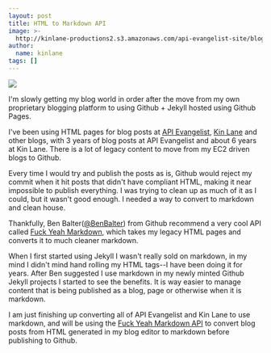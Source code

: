 ```yaml
---
layout: post
title: HTML to Markdown API
image: >-
  http://kinlane-productions2.s3.amazonaws.com/api-evangelist-site/blog/fuck-yeah-markdown-api.png
author:
  name: kinlane
tags: []
---
```

[![](https://s3.amazonaws.com/kinlane-productions2/api-evangelist/fuck-yeah-markdown/fuck-yeah-markdown-api.png)](http://fuckyeahmarkdown.com/#api)

I'm slowly getting my blog world in order after the move from my own proprietary blogging platform to using Github + Jekyll hosted using Github Pages.

I've been using HTML pages for blog posts at [API Evangelist](http://apievangelist.com "API Evangelist"), [Kin Lane](http://kinlane.com) and other blogs, with 3 years of blog posts at API Evangelist and about 6 years at Kin Lane. There is a lot of legacy content to move from my EC2 driven blogs to Github.

Every time I would try and publish the posts as is, Github would reject my commit when it hit posts that didn't have compliant HTML, making it near impossible to publish everything. I was trying to clean up as much of it as I could, but it wasn't good enough. I needed a way to convert to markdown and clean house.

Thankfully, Ben Balter([@BenBalter](/admin/blog/BenBalter)) from Github recommend a very cool API called [Fuck Yeah Markdown](http://fuckyeahmarkdown.com/#api), which takes my legacy HTML pages and converts it to much cleaner markdown.

When I first started using Jekyll I wasn't really sold on markdown, in my mind I didn't mind hand rolling my HTML tags--I have been doing it for years. After Ben suggested I use markdown in my newly minted Github Jekyll projects I started to see the benefits. It is way easier to manage content that is being published as a blog, page or otherwise when it is markdown.

I am just finishing up converting all of API Evangelist and Kin Lane to use markdown, and will be using the [Fuck Yeah Markdown API](http://fuckyeahmarkdown.com/#api) to convert blog posts from HTML generated in my blog editor to markdown before publishing to Github.